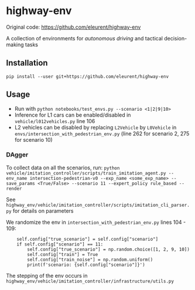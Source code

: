 # highway-env

Original code: https://github.com/eleurent/highway-env

A collection of environments for *autonomous driving* and tactical decision-making tasks

## Installation

`pip install --user git+https://github.com/eleurent/highway-env`

## Usage 

- Run with `python notebooks/test_envs.py --scenario <1|2|9|10>`
- Inference for L1 cars can be enabled/disabled in `vehicle/l012vehicles.py` line 106
- L2 vehicles can be disabled by replacing `L2Vehicle` by `L0Vehicle` in `envs/intersection_with_pedestrian_env.py` (line 262 for scenario 2, 275 for scenario 10)

### DAgger

To collect data on all the scenarios, run: `python vehicle/imitation_controller/scripts/train_imitation_agent.py --env_name intersection-pedestrian-v0 --exp_name <some_exp_name> --save_params <True/False> --scenario 11 --expert_policy rule_based --render` 

See `highway_env/vehicle/imitation_controller/scripts/imitation_cli_parser.py` for details on parameters

We randomize the env in `intersection_with_pedestrian_env.py` lines 104 - 109:
```
    self.config["true_scenario"] = self.config["scenario"]
    if self.config["scenario"] == 11:
        self.config["true_scenario"] = np.random.choice([1, 2, 9, 10])
        self.config["train"] = True
        self.config["train_noise"] = np.random.uniform()
        print(f'scenario: {self.config["scenario"]}')
```

The stepping of the env occurs in `highway_env/vehicle/imitation_controller/infrastructure/utils.py`
